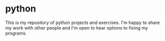 # python
This is my repository of python projects and exercises.
I'm happy to share my work with other people and I'm open to hear options to fixing my programs.
